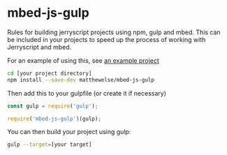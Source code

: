 # mbed-js-gulp

Rules for building jerryscript projects using npm, gulp and mbed. This can be
included in your projects to speed up the process of working with Jerryscript
and mbed.

For an example of using this, see [an example project](https://github.com/ARMmbed/mbed-js-example)

```bash
cd [your project directory]
npm install --save-dev matthewelse/mbed-js-gulp
```

Then add this to your gulpfile (or create it if necessary)

```js
const gulp = require('gulp');

require('mbed-js-gulp')(gulp);
```

You can then build your project using gulp:

```bash
gulp --target=[your target]
```

